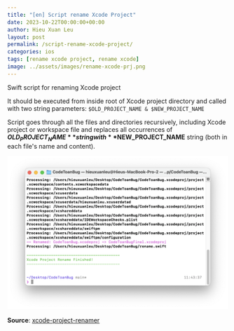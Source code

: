 ```yaml
---
title: "[en] Script rename Xcode Project"
date: 2023-10-22T00:00:00+00:00
author: Hieu Xuan Leu
layout: post
permalink: /script-rename-xcode-project/
categories: ios
tags: [rename xcode project, rename xcode]
image: ../assets/images/rename-xcode-prj.png
---
```


Swift script for renaming Xcode project

It should be executed from inside root of Xcode project directory and called with two string parameters: `$OLD_PROJECT_NAME & $NEW_PROJECT_NAME` 

Script goes through all the files and directories recursively, including Xcode project or workspace file and replaces all occurrences of **$OLD_PROJECT_NAME** string with **$NEW_PROJECT_NAME** string (both in each file's name and content).

![alt](../assets/images/rename-xcode-prj.png)


**Source**: [xcode-project-renamer](https://github.com/tadija/xcode-project-renamer)